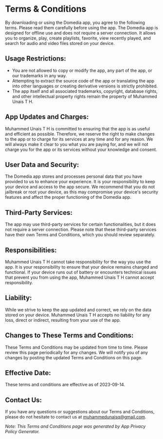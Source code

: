# Terms & Conditions

By downloading or using the Domedia app, you agree to the following terms. Please read them carefully before using the app. The Domedia app is designed for offline use and does not require a server connection. It allows you to organize, play, create playlists, favorite, view recently played, and search for audio and video files stored on your device.

## Usage Restrictions:

- You are not allowed to copy or modify the app, any part of the app, or our trademarks in any way.
- Attempting to extract the source code of the app or translating the app into other languages or creating derivative versions is strictly prohibited.
- The app itself and all associated trademarks, copyright, database rights, and other intellectual property rights remain the property of Muhammed Unais T H.

## App Updates and Charges:

Muhammed Unais T H is committed to ensuring that the app is as useful and efficient as possible. Therefore, we reserve the right to make changes to the app or to charge for its services at any time and for any reason. We will always make it clear to you what you are paying for, and we will not charge you for the app or its services without your knowledge and consent.

## User Data and Security:

The Domedia app stores and processes personal data that you have provided to us to enhance your experience. It is your responsibility to keep your device and access to the app secure.
We recommend that you do not jailbreak or root your device, as this may compromise your device's security features and affect the proper functioning of the Domedia app.

## Third-Party Services:

The app may use third-party services for certain functionalities, but it does not require a server connection. Please note that these third-party services have their own Terms and Conditions, which you should review separately.

## Responsibilities:

Muhammed Unais T H cannot take responsibility for the way you use the app. It is your responsibility to ensure that your device remains charged and functional. If your device runs out of battery or encounters technical issues that prevent you from using the app, Muhammed Unais T H cannot accept responsibility.

## Liability:

While we strive to keep the app updated and correct, we rely on the data stored on your device. Muhammed Unais T H accepts no liability for any loss, direct or indirect, resulting from your use of the app.

## Changes to These Terms and Conditions:

These Terms and Conditions may be updated from time to time. Please review this page periodically for any changes. We will notify you of any changes by posting the updated Terms and Conditions on this page.

## Effective Date:

These terms and conditions are effective as of 2023-09-14.

## Contact Us:

If you have any questions or suggestions about our Terms and Conditions, please do not hesitate to contact us at muhammedunaisq@gmail.com.

*Note: This Terms and Conditions page was generated by App Privacy Policy Generator.*
